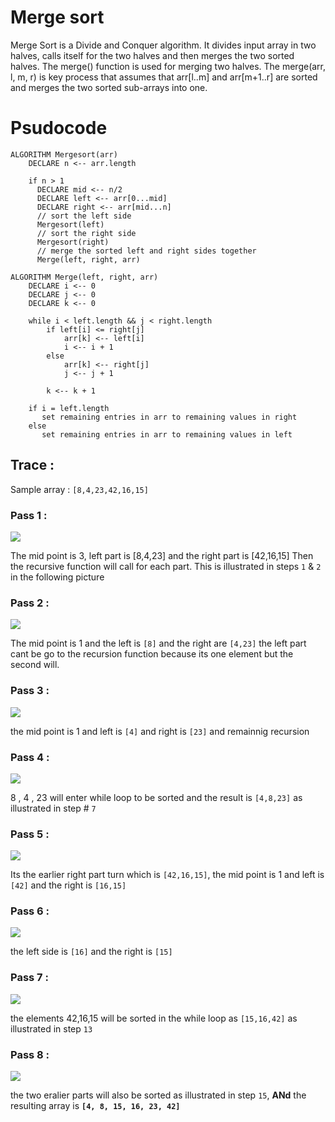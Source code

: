 # Merge sort
Merge Sort is a Divide and Conquer algorithm. It divides input array in two halves, calls itself for the two halves and then merges the two sorted halves. The merge() function is used for merging two halves. The merge(arr, l, m, r) is key process that assumes that arr[l..m] and arr[m+1..r] are sorted and merges the two sorted sub-arrays into one.

# Psudocode
```
ALGORITHM Mergesort(arr)
    DECLARE n <-- arr.length
           
    if n > 1
      DECLARE mid <-- n/2
      DECLARE left <-- arr[0...mid]
      DECLARE right <-- arr[mid...n]
      // sort the left side
      Mergesort(left)
      // sort the right side
      Mergesort(right)
      // merge the sorted left and right sides together
      Merge(left, right, arr)

ALGORITHM Merge(left, right, arr)
    DECLARE i <-- 0
    DECLARE j <-- 0
    DECLARE k <-- 0

    while i < left.length && j < right.length
        if left[i] <= right[j]
            arr[k] <-- left[i]
            i <-- i + 1
        else
            arr[k] <-- right[j]
            j <-- j + 1
            
        k <-- k + 1

    if i = left.length
       set remaining entries in arr to remaining values in right
    else
       set remaining entries in arr to remaining values in left
```

## Trace :

Sample array : `[8,4,23,42,16,15]`

### Pass 1 :

<img src="/assets/merge_sort/Slide1.JPG">

The mid point is 3, left part is [8,4,23] and the right part is [42,16,15] Then the recursive function will call for each part.
This is illustrated in steps `1` & `2` in the following picture

### Pass 2 :
<img src="/assets/merge_sort/Slide2.JPG">



The mid point is 1 and the left is `[8]` and the right are `[4,23]` the left part cant be go to the recursion function because its one element but the second will.

### Pass 3 :

<img src="/assets/merge_sort/Slide3.JPG">


the mid point is 1 and left is `[4]` and right is `[23]` and remainnig recursion

### Pass 4 :

<img src="/assets/merge_sort/Slide4.JPG">


8 , 4 , 23 will enter while loop to be sorted and the result is `[4,8,23]` as illustrated in step # `7`

### Pass 5 :

<img src="/assets/merge_sort/Slide5.JPG">


Its the earlier right part turn which is `[42,16,15]`, the mid point is 1 and left is `[42]` and the right is `[16,15]`

### Pass 6 :

<img src="/assets/merge_sort/Slide6.JPG">


the left side is `[16]` and the right is `[15]`

### Pass 7 :

<img src="/assets/merge_sort/Slide7.JPG">


the elements 42,16,15 will be sorted in the while loop as `[15,16,42]` as illustrated in step `13`

### Pass 8 :

<img src="/assets/merge_sort/Slide8.JPG">


the two eralier parts will also be sorted as illustrated in step `15`, **ANd**  the resulting array is **`[4, 8, 15, 16, 23, 42]`**
